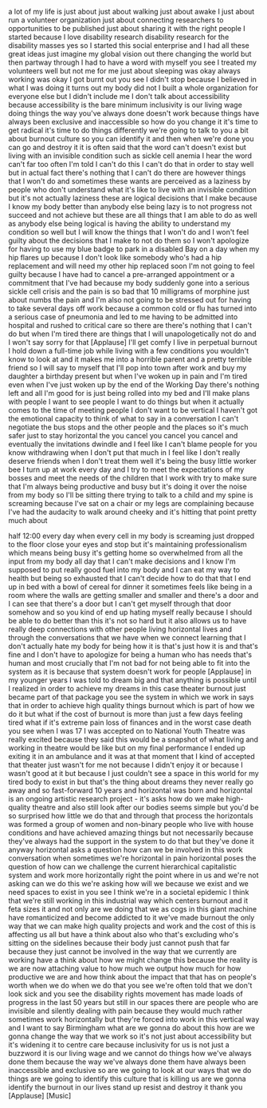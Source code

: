 
a lot of my life is just about just
about walking just about awake I just
about run a volunteer organization just
about connecting researchers to
opportunities to be published just about
sharing it with the right people I
started because I love disability
research disability research for the
disability masses yes
so I started this social enterprise and
I had all these great ideas just imagine
my global vision out there changing the
world but then partway through I had to
have a word with myself
you see I treated my volunteers well but
not me
for me just about sleeping was okay
always working was okay I got burnt out
you see I didn&#39;t stop because I believed
in what I was doing it turns out my body
did not I built a whole organization for
everyone else but I didn&#39;t include me I
don&#39;t talk about accessibility because
accessibility is the bare minimum
inclusivity is our living wage doing
things the way you&#39;ve always done
doesn&#39;t work because things have always
been exclusive and inaccessible so how
do you change it it&#39;s time to get
radical it&#39;s time to do things
differently we&#39;re going to talk to you a
bit about burnout culture so you can
identify it and then when we&#39;re done you
can go and destroy it
it is often said that the word can&#39;t
doesn&#39;t exist but living with an
invisible condition such as sickle cell
anemia I hear the word can&#39;t far too
often I&#39;m told I can&#39;t do this I can&#39;t
do that in order to stay well but in
actual fact there&#39;s nothing that I can&#39;t
do
there are however things that I won&#39;t do
and sometimes these wants are perceived
as a laziness by people who don&#39;t
understand what it&#39;s like to live with
an invisible condition but it&#39;s not
actually laziness these are logical
decisions that I make because I know my
body better than anybody else being lazy
is to not progress not succeed and not
achieve but these are all things that I
am able to do as well as anybody else
being logical is having the ability to
understand my condition so well but I
will know the things that I won&#39;t do and
I won&#39;t feel guilty about the decisions
that I make to not do them so I won&#39;t
apologize for having to use my blue
badge to park in a disabled Bay on a day
when my hip flares up because I don&#39;t
look like somebody who&#39;s had a hip
replacement and will need my other hip
replaced soon I&#39;m not going to feel
guilty because I have had to cancel a
pre-arranged appointment or a commitment
that I&#39;ve had because my body suddenly
gone into a serious sickle cell crisis
and the pain is so bad that 10
milligrams of morphine just about numbs
the pain and I&#39;m also not going to be
stressed out for having to take several
days off work because a common cold or
flu has turned into a serious case of
pneumonia and led to me having to be
admitted into hospital and rushed to
critical care
so there are there&#39;s nothing that I
can&#39;t do but when I&#39;m tired there are
things that I will unapologetically not
do and I won&#39;t say sorry for that
[Applause]
I&#39;ll get comfy I live in perpetual
burnout I hold down a full-time job
while living with a few conditions
you wouldn&#39;t know to look at and it
makes me into a horrible parent and a
pretty terrible friend so I will say to
myself that I&#39;ll pop into town after
work and buy my daughter a birthday
present but when I&#39;ve woken up in pain
and I&#39;m tired even when I&#39;ve just woken
up by the end of the Working Day there&#39;s
nothing left and all I&#39;m good for is
just being rolled into my bed and I&#39;ll
make plans with people I want to see
people I want to do things but when it
actually comes to the time of meeting
people I don&#39;t want to be vertical I
haven&#39;t got the emotional capacity to
think of what to say in a conversation
I can&#39;t negotiate the bus stops and the
other people and the places so it&#39;s much
safer just to stay horizontal the you
cancel you cancel you cancel and
eventually the invitations dwindle and I
feel like I can&#39;t blame people for you
know withdrawing when I don&#39;t put that
much in I feel like I don&#39;t really
deserve friends when I don&#39;t treat them
well it&#39;s being the busy little worker
bee I turn up at work every day and I
try to meet the expectations of my
bosses and meet the needs of the
children that I work with try to make
sure that I&#39;m always being productive
and busy but it&#39;s doing it over the
noise from my body
so I&#39;ll be sitting there trying to talk
to a child and my spine is screaming
because I&#39;ve sat on a chair or my legs
are complaining because I&#39;ve had the
audacity to walk around cheeky and it&#39;s
hitting that point pretty much about

half 12:00 every day when every cell in
my body is screaming just dropped to the
floor close your eyes and stop but it&#39;s
maintaining professionalism which means
being busy it&#39;s getting home so
overwhelmed from all the input from my
body all day that I can&#39;t make decisions
and I know I&#39;m supposed to put really
good fuel into my body and I can eat my
way to health but being so exhausted
that I can&#39;t decide how to do that that
I end up in bed with a bowl of cereal
for dinner it sometimes feels like being
in a room where the walls are getting
smaller and smaller and there&#39;s a door
and I can see that there&#39;s a door but I
can&#39;t get myself through that door
somehow and so you kind of end up hating
myself really because I should be able
to do better than this it&#39;s not so hard
but it also allows us to have really
deep connections with other people
living horizontal lives and through the
conversations that we have when we
connect learning that I don&#39;t actually
hate my body for being how it is that&#39;s
just how it is and that&#39;s fine and I
don&#39;t have to apologize for being a
human who has needs
that&#39;s human and most crucially that I&#39;m
not bad for not being able to fit into
the system as it is because that system
doesn&#39;t work
for people
[Applause]
in my younger years I was told to dream
big and that anything is possible until
I realized in order to achieve my dreams
in this case theater burnout just became
part of that package you see the system
in which we work in says that in order
to achieve high quality things burnout
which is part of how we do it but what
if the cost of burnout is more than just
a few days feeling tired
what if it&#39;s extreme pain loss of
finances and in the worst case death you
see when I was 17 I was accepted on to
National Youth Theatre was really
excited because they said this would be
a snapshot of what living and working in
theatre would be like but on my final
performance I ended up exiting it in an
ambulance and it was at that moment that
I kind of accepted that theater just
wasn&#39;t for me
not because I didn&#39;t enjoy it or because
I wasn&#39;t good at it but because I just
couldn&#39;t see a space in this world for
my tired body to exist in but that&#39;s the
thing about dreams they never really go
away and so fast-forward 10 years and
horizontal was born and horizontal is an
ongoing artistic research project - it&#39;s
asks how do we make high-quality theatre
and also still look after our bodies
seems simple but you&#39;d be so surprised
how little we do that and through that
process the horizontals was formed a
group of women and non-binary people who
live with house conditions and have
achieved amazing things but not
necessarily because they&#39;ve always had
the support in the system to do that but
they&#39;ve done it anyway
horizontal asks a question how can we be
involved in this work conversation when
sometimes we&#39;re horizontal in pain
horizontal poses the question of how can
we challenge the current hierarchical
capitalistic system and work more
horizontally right the point where in us
and we&#39;re not asking can we do this
we&#39;re asking how will we because we
exist and we need spaces to exist in
you see I think we&#39;re in a societal
epidemic I think that we&#39;re still
working in this industrial way which
centers burnout and it feta sizes it and
not only are we doing that we as cogs in
this giant machine have romanticized and
become addicted to it we&#39;ve made burnout
the only way that we can make high
quality projects and work and the cost
of this is affecting us all but have a
think about also who that&#39;s excluding
who&#39;s sitting on the sidelines because
their body just cannot push that far
because they just cannot be involved in
the way that we currently are working
have a think about how we might change
this because the reality is we are now
attaching value to how much we output
how much for how productive we are and
how think about the impact that that has
on people&#39;s worth when we do when we do
that you see we&#39;re often told that we
don&#39;t look sick and you see the
disability rights movement has made
loads of progress in the last 50 years
but still in our spaces there are people
who are invisible and silently dealing
with pain because they would much rather
sometimes work horizontally but they&#39;re
forced into work in this vertical way
and I want to say Birmingham what are we
gonna do about this how are we gonna
change the way that we work so it&#39;s not
just about accessibility but it&#39;s
widening it to centre care because
inclusivity for us is not just a
buzzword it is our living wage and we
cannot do things how we&#39;ve always done
them because the way we&#39;ve always done
them have always been inaccessible and
exclusive so are we going to look at our
ways that we do things are we going to
identify this culture that is killing us
are we gonna identify the burnout in our
lives
stand up resist and destroy it thank you
[Applause]
[Music]
